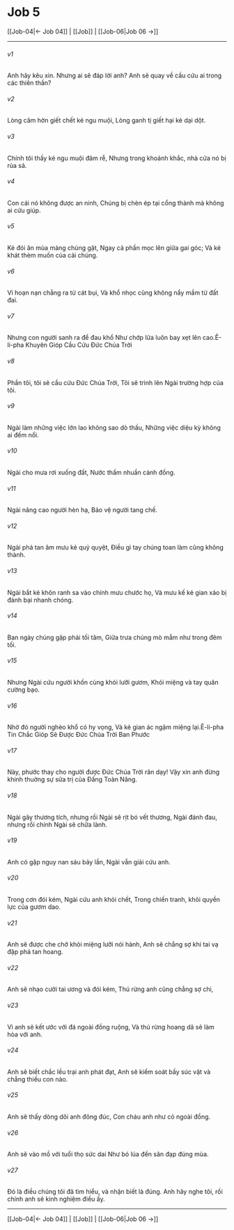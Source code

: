# Job 5

[[Job-04|← Job 04]] | [[Job]] | [[Job-06|Job 06 →]]
***



###### v1 
Anh hãy kêu xin. Nhưng ai sẽ đáp lời anh? Anh sẽ quay về cầu cứu ai trong các thiên thần? 

###### v2 
Lòng căm hờn giết chết kẻ ngu muội, Lòng ganh tị giết hại kẻ dại dột. 

###### v3 
Chính tôi thấy kẻ ngu muội đâm rễ, Nhưng trong khoảnh khắc, nhà cửa nó bị rủa sả. 

###### v4 
Con cái nó không được an ninh, Chúng bị chèn ép tại cổng thành mà không ai cứu giúp. 

###### v5 
Kẻ đói ăn mùa màng chúng gặt, Ngay cả phần mọc lên giữa gai góc; Và kẻ khát thèm muốn của cải chúng. 

###### v6 
Vì hoạn nạn chẳng ra từ cát bụi, Và khổ nhọc cũng không nẩy mầm từ đất đai. 

###### v7 
Nhưng con người sanh ra để đau khổ Như chớp lửa luôn bay xẹt lên cao.Ê-li-pha Khuyên Gióp Cầu Cứu Đức Chúa Trời 

###### v8 
Phần tôi, tôi sẽ cầu cứu Đức Chúa Trời, Tôi sẽ trình lên Ngài trường hợp của tôi. 

###### v9 
Ngài làm những việc lớn lao không sao dò thấu, Những việc diệu kỳ không ai đếm nổi. 

###### v10 
Ngài cho mưa rơi xuống đất, Nước thấm nhuần cánh đồng. 

###### v11 
Ngài nâng cao người hèn hạ, Bảo vệ người tang chế. 

###### v12 
Ngài phá tan âm mưu kẻ quỷ quyệt, Điều gì tay chúng toan làm cũng không thành. 

###### v13 
Ngài bắt kẻ khôn ranh sa vào chính mưu chước họ, Và mưu kế kẻ gian xảo bị đánh bại nhanh chóng. 

###### v14 
Ban ngày chúng gặp phải tối tăm, Giữa trưa chúng mò mẫm như trong đêm tối. 

###### v15 
Nhưng Ngài cứu người khốn cùng khỏi lưỡi gươm, Khỏi miệng và tay quân cường bạo. 

###### v16 
Nhờ đó người nghèo khổ có hy vọng, Và kẻ gian ác ngậm miệng lại.Ê-li-pha Tin Chắc Gióp Sẽ Được Đức Chúa Trời Ban Phước 

###### v17 
Này, phước thay cho người được Đức Chúa Trời răn dạy! Vậy xin anh đừng khinh thuờng sự sửa trị của Đấng Toàn Năng. 

###### v18 
Ngài gây thương tích, nhưng rồi Ngài sẽ rịt bó vết thương, Ngài đánh đau, nhưng rồi chính Ngài sẽ chữa lành. 

###### v19 
Anh có gặp nguy nan sáu bảy lần, Ngài vẫn giải cứu anh. 

###### v20 
Trong cơn đói kém, Ngài cứu anh khỏi chết, Trong chiến tranh, khỏi quyền lực của gươm dao. 

###### v21 
Anh sẽ được che chở khỏi miệng lưỡi nói hành, Anh sẽ chẳng sợ khi tai vạ đập phá tan hoang. 

###### v22 
Anh sẽ nhạo cười tai ương và đói kém, Thú rừng anh cũng chẳng sợ chi, 

###### v23 
Vì anh sẽ kết ước với đá ngoài đồng ruộng, Và thú rừng hoang dã sẽ làm hòa với anh. 

###### v24 
Anh sẽ biết chắc lều trại anh phát đạt, Anh sẽ kiểm soát bầy súc vật và chẳng thiếu con nào. 

###### v25 
Anh sẽ thấy dòng dõi anh đông đúc, Con cháu anh như cỏ ngoài đồng. 

###### v26 
Anh sẽ vào mồ với tuổi thọ sức dai Như bó lúa đến sân đạp đúng mùa. 

###### v27 
Đó là điều chúng tôi đã tìm hiểu, và nhận biết là đúng. Anh hãy nghe tôi, rồi chính anh sẽ kinh nghiệm điều ấy.

***
[[Job-04|← Job 04]] | [[Job]] | [[Job-06|Job 06 →]]
